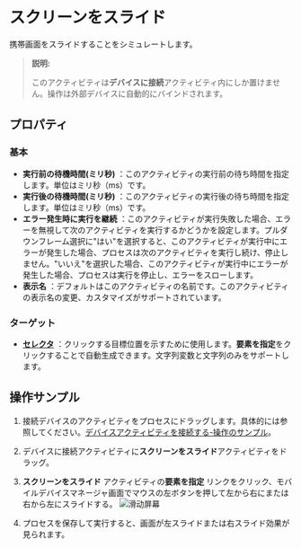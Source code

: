 # スクリーンをスライド
携帯画面をスライドすることをシミュレートします。
> **説明:**
>
> このアクティビティは**デバイスに接続**アクティビティ内にしか置けません。操作は外部デバイスに自動的にバインドされます。

## プロパティ

### 基本

- **実行前の待機時間(ミリ秒)** ：このアクティビティの実行前の待ち時間を指定します。単位はミリ秒（ms）です。
- **実行後の待機時間(ミリ秒)** ：このアクティビティの実行後の待ち時間を指定します。単位はミリ秒（ms）です。
- **エラー発生時に実行を継続** ：このアクティビティが実行失敗した場合、エラーを無視して次のアクティビティを実行するかどうかを設定します。プルダウンフレーム選択に"はい"を選択すると、このアクティビティが実行中にエラーが発生した場合、プロセスは次のアクティビティを実行し続け、停止しません。"いいえ"を選択した場合、このアクティビティが実行中にエラーが発生した場合、プロセスは実行を停止し、エラーをスローします。
- **表示名** ：デフォルトはこのアクティビティの名前です。このアクティビティの表示名の変更、カスタマイズがサポートされています。

### ターゲット

- **[セレクタ](../Appendix/Selector.md?_v=v2020.4)** ：クリックする目標位置を示すために使用します。**要素を指定**をクリックすることで自動生成できます。文字列変数と文字列のみをサポートします。

## 操作サンプル

1. 接続デバイスのアクティビティをプロセスにドラッグします。具体的には参照してください。[デバイスアクティビティを接続する-操作のサンプル](/articles-v2020.4/Activities/PhoneAutomation/MobileConnect.md)。
2. デバイスに接続アクティビティに**スクリーンをスライド**アクティビティをドラッグ。
3. **スクリーンをスライド** アクティビティの**要素を指定** リンクをクリック、モバイルデバイスマネージャ画面でマウスの左ボタンを押して左から右にまたは右から左にスライドする。
   ![滑动屏幕](https://docimages.blob.core.chinacloudapi.cn/images/Activities/swipescreen20201223.png)

4. プロセスを保存して実行すると、画面が左スライドまたは右スライド効果が見られます。